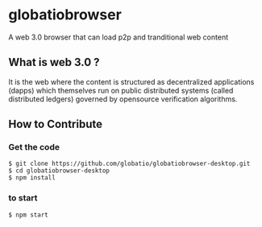 # globatiobrowser
A web 3.0 browser that can load p2p and tranditional web content

What is web 3.0 ?
----------------

It is the web where the content is structured as decentralized applications (dapps) which themselves run on public distributed systems (called distributed ledgers) governed by opensource verification algorithms.

## How to Contribute

### Get the code

```
$ git clone https://github.com/globatio/globatiobrowser-desktop.git
$ cd globatiobrowser-desktop
$ npm install
```

### to start

```
$ npm start
```
